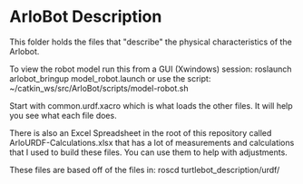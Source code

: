 # ArloBot Description

This folder holds the files that "describe" the physical
characteristics of the Arlobot.

To view the robot model run this from a GUI (Xwindows) session:
roslaunch arlobot_bringup model_robot.launch
or use the script:
~/catkin_ws/src/ArloBot/scripts/model-robot.sh

Start with common.urdf.xacro which is what loads
the other files. It will help you see what each
file does.

There is also an Excel Spreadsheet in the root of this
repository called ArloURDF-Calculations.xlsx that has a lot of
measurements and calculations that I used to build
these files. You can use them to help with adjustments.

These files are based off of the files in:
roscd turtlebot_description/urdf/

